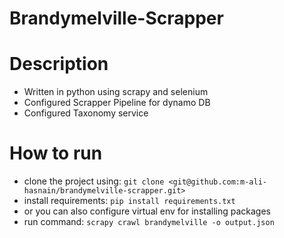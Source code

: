 # Brandymelville-Scrapper

# Description

- Written in python using scrapy and selenium
- Configured Scrapper Pipeline for dynamo DB
- Configured Taxonomy service

# How to run

- clone the project using: `git clone <git@github.com:m-ali-hasnain/brandymelville-scrapper.git>`
- install requirements: `pip install requirements.txt`
- or you can also configure virtual env for installing packages
- run command: `scrapy crawl brandymelville -o output.json`
